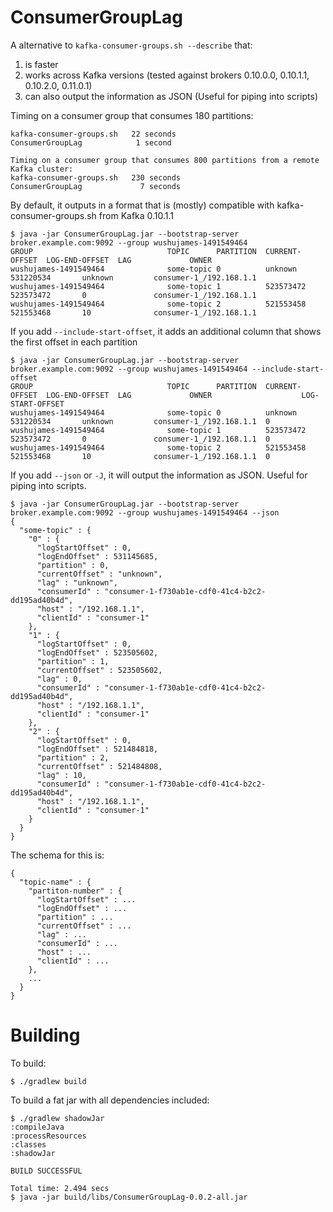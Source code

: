 # ConsumerGroupLag
A alternative to `kafka-consumer-groups.sh --describe` that:
1) is faster
2) works across Kafka versions (tested against brokers 0.10.0.0, 0.10.1.1, 0.10.2.0, 0.11.0.1)
3) can also output the information as JSON (Useful for piping into scripts)

Timing on a consumer group that consumes 180 partitions:
```
kafka-consumer-groups.sh   22 seconds
ConsumerGroupLag            1 second

Timing on a consumer group that consumes 800 partitions from a remote Kafka cluster:
kafka-consumer-groups.sh   230 seconds
ConsumerGroupLag             7 seconds
```

By default, it outputs in a format that is (mostly) compatible with kafka-consumer-groups.sh from Kafka 0.10.1.1

```
$ java -jar ConsumerGroupLag.jar --bootstrap-server broker.example.com:9092 --group wushujames-1491549464
GROUP                              TOPIC      PARTITION  CURRENT-OFFSET  LOG-END-OFFSET  LAG             OWNER
wushujames-1491549464              some-topic 0          unknown         531220534       unknown         consumer-1_/192.168.1.1
wushujames-1491549464              some-topic 1          523573472       523573472       0               consumer-1_/192.168.1.1
wushujames-1491549464              some-topic 2          521553458       521553468       10              consumer-1_/192.168.1.1
```

If you add `--include-start-offset`, it adds an additional column that shows the first offset in each partition
```
$ java -jar ConsumerGroupLag.jar --bootstrap-server broker.example.com:9092 --group wushujames-1491549464 --include-start-offset
GROUP                              TOPIC      PARTITION  CURRENT-OFFSET  LOG-END-OFFSET  LAG             OWNER                    LOG-START-OFFSET
wushujames-1491549464              some-topic 0          unknown         531220534       unknown         consumer-1_/192.168.1.1  0
wushujames-1491549464              some-topic 1          523573472       523573472       0               consumer-1_/192.168.1.1  0
wushujames-1491549464              some-topic 2          521553458       521553468       10              consumer-1_/192.168.1.1  0
```

If you add `--json` or `-J`, it will output the information as JSON. Useful for piping into scripts.
```
$ java -jar ConsumerGroupLag.jar --bootstrap-server broker.example.com:9092 --group wushujames-1491549464 --json
{
  "some-topic" : {
    "0" : {
      "logStartOffset" : 0,
      "logEndOffset" : 531145685,
      "partition" : 0,
      "currentOffset" : "unknown",
      "lag" : "unknown",
      "consumerId" : "consumer-1-f730ab1e-cdf0-41c4-b2c2-dd195ad40b4d",
      "host" : "/192.168.1.1",
      "clientId" : "consumer-1"
    },
    "1" : {
      "logStartOffset" : 0,
      "logEndOffset" : 523505602,
      "partition" : 1,
      "currentOffset" : 523505602,
      "lag" : 0,
      "consumerId" : "consumer-1-f730ab1e-cdf0-41c4-b2c2-dd195ad40b4d",
      "host" : "/192.168.1.1",
      "clientId" : "consumer-1"
    },
    "2" : {
      "logStartOffset" : 0,
      "logEndOffset" : 521484818,
      "partition" : 2,
      "currentOffset" : 521484808,
      "lag" : 10,
      "consumerId" : "consumer-1-f730ab1e-cdf0-41c4-b2c2-dd195ad40b4d",
      "host" : "/192.168.1.1",
      "clientId" : "consumer-1"
    }
  }
}
```

The schema for this is:
```
{
  "topic-name" : {
    "partiton-number" : {
      "logStartOffset" : ...
      "logEndOffset" : ...
      "partition" : ...
      "currentOffset" : ...
      "lag" : ...
      "consumerId" : ...
      "host" : ...
      "clientId" : ...
    },
    ...
  }
}
```

# Building

To build:
```
$ ./gradlew build
```

To build a fat jar with all dependencies included:
```
$ ./gradlew shadowJar
:compileJava
:processResources
:classes
:shadowJar

BUILD SUCCESSFUL

Total time: 2.494 secs
$ java -jar build/libs/ConsumerGroupLag-0.0.2-all.jar
```

